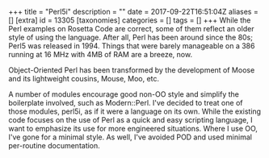 +++
title = "Perl5i"
description = ""
date = 2017-09-22T16:51:04Z
aliases = []
[extra]
id = 13305
[taxonomies]
categories = []
tags = []
+++
While the Perl examples on Rosetta Code are correct, some of them reflect an older style of using the language. After all, Perl has been around since the 80s; Perl5 was released in 1994. Things that were barely manageable on a 386 running at 16 MHz with 4MB of RAM are a breeze, now.

Object-Oriented Perl has been transformed by the development of Moose and its lightweight cousins, Mouse, Moo, etc.

A number of modules encourage good non-OO style and simplify the boilerplate involved, such as Modern::Perl. I've decided to treat one of those modules, perl5i, as if it were a language on its own. While the existing code focuses on the use of Perl as a quick and easy scripting language, I want to emphasize its use for more engineered situations. Where I use OO, I've gone for a minimal style. As well, I've avoided POD and used minimal per-routine documentation.
